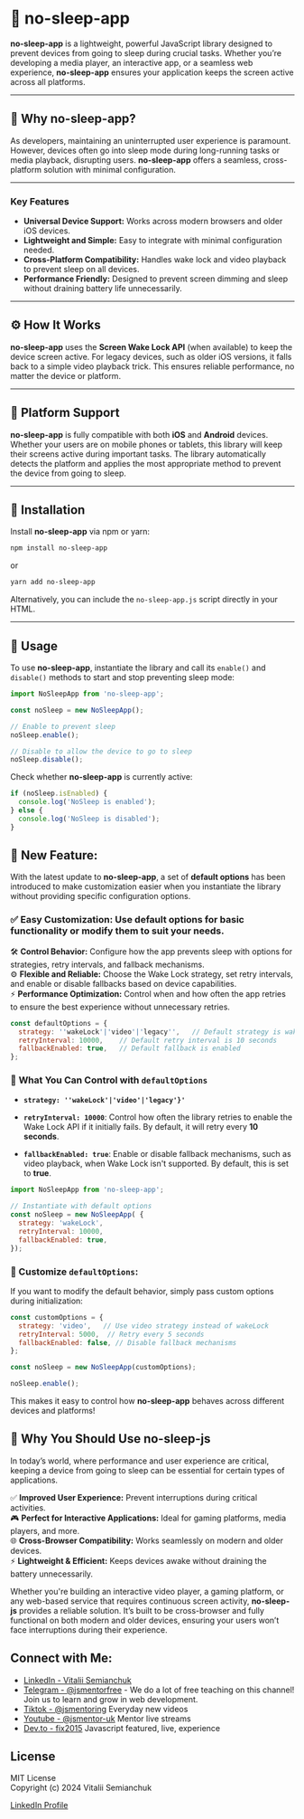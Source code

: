 # 🌙 no-sleep-app

**no-sleep-app** is a lightweight, powerful JavaScript library designed to prevent devices from going to sleep during crucial tasks. Whether you’re developing a media player, an interactive app, or a seamless web experience, **no-sleep-app** ensures your application keeps the screen active across all platforms.

---

## 🌟 Why no-sleep-app?

As developers, maintaining an uninterrupted user experience is paramount. However, devices often go into sleep mode during long-running tasks or media playback, disrupting users. **no-sleep-app** offers a seamless, cross-platform solution with minimal configuration.

---

### Key Features

- **Universal Device Support:** Works across modern browsers and older iOS devices.
- **Lightweight and Simple:** Easy to integrate with minimal configuration needed.
- **Cross-Platform Compatibility:** Handles wake lock and video playback to prevent sleep on all devices.
- **Performance Friendly:** Designed to prevent screen dimming and sleep without draining battery life unnecessarily.

---

## ⚙️ How It Works

**no-sleep-app** uses the **Screen Wake Lock API** (when available) to keep the device screen active. For legacy devices, such as older iOS versions, it falls back to a simple video playback trick. This ensures reliable performance, no matter the device or platform.

---

## 📱 Platform Support

**no-sleep-app** is fully compatible with both **iOS** and **Android** devices. Whether your users are on mobile phones or tablets, this library will keep their screens active during important tasks. The library automatically detects the platform and applies the most appropriate method to prevent the device from going to sleep.

---

## 🚀 Installation

Install **no-sleep-app** via npm or yarn:

```bash
npm install no-sleep-app
```

or

```bash
yarn add no-sleep-app
```

Alternatively, you can include the `no-sleep-app.js` script directly in your HTML.

---

## 📖 Usage

To use **no-sleep-app**, instantiate the library and call its `enable()` and `disable()` methods to start and stop preventing sleep mode:

```javascript
import NoSleepApp from 'no-sleep-app';

const noSleep = new NoSleepApp();

// Enable to prevent sleep
noSleep.enable();

// Disable to allow the device to go to sleep
noSleep.disable();
```

Check whether **no-sleep-app** is currently active:

```javascript
if (noSleep.isEnabled) {
  console.log('NoSleep is enabled');
} else {
  console.log('NoSleep is disabled');
}
```

## 🔧 New Feature:

With the latest update to **no-sleep-app**, a set of **default options** has been introduced to make customization easier when you instantiate the library without providing specific configuration options.

### ✅ **Easy Customization:** Use default options for basic functionality or modify them to suit your needs.  
🛠️ **Control Behavior:** Configure how the app prevents sleep with options for strategies, retry intervals, and fallback mechanisms.  
⚙️ **Flexible and Reliable:** Choose the Wake Lock strategy, set retry intervals, and enable or disable fallbacks based on device capabilities.  
⚡ **Performance Optimization:** Control when and how often the app retries to ensure the best experience without unnecessary retries.

```javascript
const defaultOptions = {
  strategy: ''wakeLock'|'video'|'legacy'',   // Default strategy is wakeLock
  retryInterval: 10000,    // Default retry interval is 10 seconds
  fallbackEnabled: true,   // Default fallback is enabled
};
```

### 🔧 **What You Can Control with `defaultOptions`**

- **`strategy: ''wakeLock'|'video'|'legacy'}'`**
  
- **`retryInterval: 10000`**: Control how often the library retries to enable the Wake Lock API if it initially fails. By default, it will retry every **10 seconds**.

- **`fallbackEnabled: true`**: Enable or disable fallback mechanisms, such as video playback, when Wake Lock isn't supported. By default, this is set to **true**.

```javascript
import NoSleepApp from 'no-sleep-app';

// Instantiate with default options
const noSleep = new NoSleepApp( {
  strategy: 'wakeLock',
  retryInterval: 10000,  
  fallbackEnabled: true,  
});
```

### 🔄 Customize `defaultOptions`:

If you want to modify the default behavior, simply pass custom options during initialization:

```javascript
const customOptions = {
  strategy: 'video',   // Use video strategy instead of wakeLock
  retryInterval: 5000,  // Retry every 5 seconds
  fallbackEnabled: false, // Disable fallback mechanisms
};

const noSleep = new NoSleepApp(customOptions);

noSleep.enable();
```

This makes it easy to control how **no-sleep-app** behaves across different devices and platforms!

## 🌟 Why You Should Use **no-sleep-js**

In today’s world, where performance and user experience are critical, keeping a device from going to sleep can be essential for certain types of applications. 

✅ **Improved User Experience:** Prevent interruptions during critical activities.  
🎮 **Perfect for Interactive Applications:** Ideal for gaming platforms, media players, and more.  
🌐 **Cross-Browser Compatibility:** Works seamlessly on modern and older devices.  
⚡ **Lightweight & Efficient:** Keeps devices awake without draining the battery unnecessarily.  

Whether you're building an interactive video player, a gaming platform, or any web-based service that requires continuous screen activity, **no-sleep-js** provides a reliable solution. It’s built to be cross-browser and fully functional on both modern and older devices, ensuring your users won’t face interruptions during their experience.

## Connect with Me:
- [LinkedIn - Vitalii Semianchuk](https://www.linkedin.com/in/vitalii-semianchuk-9812a786/)
- [Telegram - @jsmentorfree](https://t.me/jsmentorfree) - We do a lot of free teaching on this channel! Join us to learn and grow in web development.
- [Tiktok - @jsmentoring](https://www.tiktok.com/@jsmentoring) Everyday new videos
- [Youtube - @jsmentor-uk](https://www.youtube.com/@jsmentor-uk) Mentor live streams
- [Dev.to - fix2015](https://dev.to/fix2015) Javascript featured, live, experience

## License

MIT License  
Copyright (c) 2024 Vitalii Semianchuk  

[LinkedIn Profile](https://www.linkedin.com/in/vitalii-semianchuk-9812a786/)
